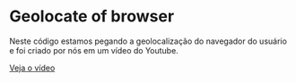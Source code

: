 # Geolocate of browser 
Neste código estamos pegando a geolocalização do navegador do usuário e foi criado por nós em um vídeo do Youtube.

[Veja o vídeo](https://youtu.be/XKS7wKOmzLo)